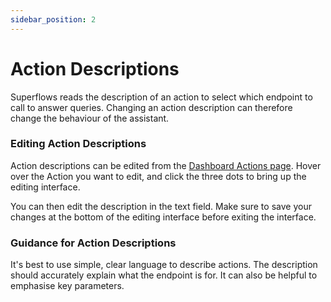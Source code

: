 ```yaml
---
sidebar_position: 2
---
```


# Action Descriptions

Superflows reads the description of an action to select which endpoint to call to answer queries. Changing an action description can therefore change the behaviour of the assistant.

### Editing Action Descriptions

Action descriptions can be edited from the [Dashboard Actions page](https://dashboard.superflows.ai/actions). Hover over the Action you want to edit, and click the three dots to bring up the editing interface. 

You can then edit the description in the text field. Make sure to save your changes at the bottom of the editing interface before exiting the interface.

### Guidance for Action Descriptions

It's best to use simple, clear language to describe actions. The description should accurately explain what the endpoint is for. It can also be helpful to emphasise key parameters.


